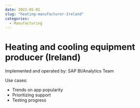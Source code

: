 ```yaml
---
date: 2022-05-01
slug: "heating-manufacturer-Ireland"
categories:
  - Manufacturing
---
```

# Heating and cooling equipment producer (Ireland)

Implemented and operated by: SAP BI/Analytics Team<br>

<!-- more -->

Use cases: 

- Trends on app popularity
- Prioritizing support
- Testing progress